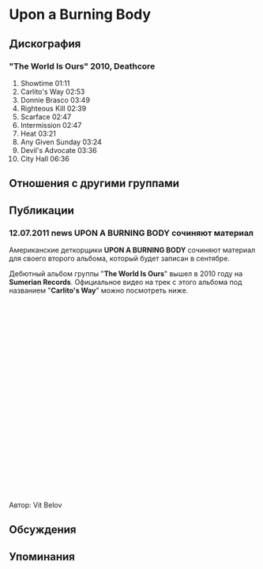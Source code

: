 # Upon a Burning Body



## Дискография

### "The World Is Ours" 2010, Deathcore

1. Showtime  01:11  
2. Carlito's Way  02:53 
3. Donnie Brasco  03:49   
4. Righteous Kill  02:39  
5. Scarface  02:47   
6. Intermission  02:47 
7. Heat  03:21  
8. Any Given Sunday  03:24   
9. Devil's Advocate  03:36
10. City Hall  06:36 


## Отношения с другими группами


## Публикации

### 12.07.2011 news UPON A BURNING BODY сочиняют материал

<P>Американские деткорщики <STRONG>UPON A BURNING BODY</STRONG> сочиняют материал для своего второго альбома, который будет записан в сентябре. </P>
<P>Дебютный альбом группы "<STRONG>The World Is Ours</STRONG>" вышел в 2010 году на <STRONG>Sumerian Records</STRONG>. Официальное видео на трек с этого альбома под названием "<STRONG>Carlito's Way</STRONG>" можно посмотреть ниже.</P>
<P>
<CENTER>
<OBJECT style="WIDTH: 640px; HEIGHT: 390px"><PARAM NAME="movie" VALUE="http://www.youtube.com/v/O9fmSEEogps?version=3"><PARAM NAME="allowFullScreen" VALUE="true"><PARAM NAME="allowScriptAccess" VALUE="always">
<embed src="http://www.youtube.com/v/O9fmSEEogps?version=3" type="application/x-shockwave-flash" allowfullscreen="true" allowScriptAccess="always" width="640" height="390"></OBJECT>
<P></P></CENTER>
Автор: Vit Belov


## Обсуждения


## Упоминания

